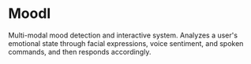 # MoodI
Multi-modal mood detection and interactive system. Analyzes a user's emotional state through facial expressions, voice sentiment, and spoken commands, and then responds accordingly.
